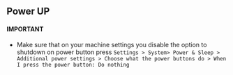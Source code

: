 ## Power UP

#### IMPORTANT
- Make sure that on your machine settings you disable the option to shutdown on power button press
	`Settings > System> Power & Sleep > Additional power settings > Choose what the power buttons do > When I press the power button: Do nothing`
